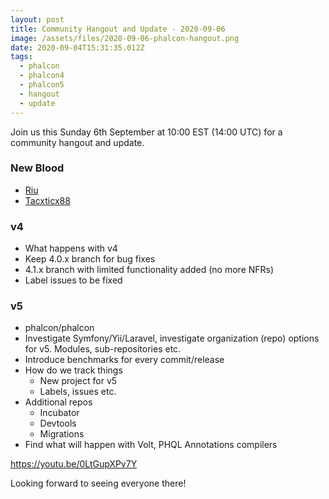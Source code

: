 ```yaml
---
layout: post
title: Community Hangout and Update - 2020-09-06
image: /assets/files/2020-09-06-phalcon-hangout.png
date: 2020-09-04T15:31:35.012Z
tags:
  - phalcon
  - phalcon4
  - phalcon5
  - hangout
  - update
---
```

Join us this Sunday 6th September at 10:00 EST (14:00 UTC) for a community hangout and update.

<!--more-->

### New Blood
 - [Riu](https://github.com/riu)
 - [Tacxticx88](https://github.com/tacxticx88)

### v4
- What happens with v4
- Keep 4.0.x branch for bug fixes
- 4.1.x branch with limited functionality added (no more NFRs)
- Label issues to be fixed

### v5 
  - phalcon/phalcon
  - Investigate Symfony/Yii/Laravel, investigate organization (repo) options for v5. Modules, sub-repositories etc.
  - Introduce benchmarks for every commit/release
  - How do we track things
    - New project for v5
    - Labels, issues etc.
  - Additional repos
    - Incubator
    - Devtools
    - Migrations
  - Find what will happen with Volt, PHQL Annotations compilers

<https://youtu.be/0LtGupXPv7Y>

Looking forward to seeing everyone there!
